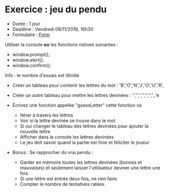 # Exercice : jeu du pendu

- Durée : 1 jour
- Deadline : Vendredi 08/11/2019, 16h30
- Formulaire : [Form](https://docs.google.com/spreadsheets/d/1KLIZz_5032xxEhTIME6qObbI8jvUSP8oPVq9WerYS3Q/edit#gid=1079298716)

Utiliser la console **ou** les fonctions natives suivantes :

- window.prompt();
- window.alert();
- window.confirm();

Info : le nombre d'essais est illimité

* Créer un tableau pour contenir les lettres du mot : 'B','O','N','J','O','U','R', 
* Créer un autre tableau pour mettre les lettres devinées : '_','_','_','_','_','_','_'é

* Écrivez une fonction appelée "guessLetter" cette fonction va
    - Itérer à travers les lettres
    - Voir si la lettre devinée se trouve dans le mot
    - Si oui changer le tableau des lettres devinées pour ajouter la nouvelle lettre
    - Afficher dans la console les lettres devinées
    - Le jeu doit savoir quand la partie est finie et féliciter le joueur


* Bonus : Se rapprocher du vrai pendu :
    - Garder en mémoire toutes les lettres devinées (bonnes et mauvaises) et seulement laisser l'utilisateur deviner une lettre une fois.
    - Si une lettre est entrée deux fois, ne rien faire.
    - Compter le nombre de tentatives ratées.
